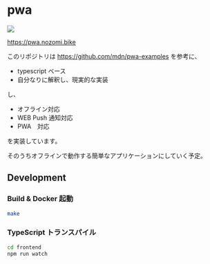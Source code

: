 # pwa 

![](https://github.com/nonz250/pwa/actions/workflows/deploy.yml/badge.svg)

https://pwa.nozomi.bike

このリポジトリは https://github.com/mdn/pwa-examples を参考に、

* typescript ベース
* 自分なりに解釈し、現実的な実装

し、

* オフライン対応
* WEB Push 通知対応
* PWA　対応

を実装しています。

そのうちオフラインで動作する簡単なアプリケーションにしていく予定。

## Development

### Build & Docker 起動

```bash
make
```

### TypeScript トランスパイル

```bash
cd frontend
npm run watch
```
